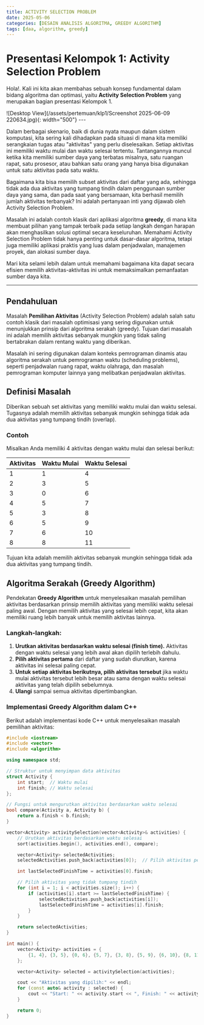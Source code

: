 ```yaml
---
title: ACTIVITY SELECTION PROBLEM
date: 2025-05-06
categories: [DESAIN ANALISIS ALGORITMA, GREEDY ALGORITHM]
tags: [daa, algorithm, greedy]
---
```


# Presentasi Kelompok 1: Activity Selection Problem

Hola!. Kali ini kita akan membahas sebuah konsep fundamental dalam bidang algoritma dan optimasi, yaitu **Activity Selection Problem** yang merupakan bagian presentasi Kelompok 1.

![Desktop View](/assets/pertemuan/klp1/Screenshot 2025-06-09 220634.jpg){: width="500"}
_---_

Dalam berbagai skenario, baik di dunia nyata maupun dalam sistem komputasi, kita sering kali dihadapkan pada situasi di mana kita memiliki serangkaian tugas atau "aktivitas" yang perlu diselesaikan. Setiap aktivitas ini memiliki waktu mulai dan waktu selesai tertentu. Tantangannya muncul ketika kita memiliki sumber daya yang terbatas misalnya, satu ruangan rapat, satu prosesor, atau bahkan satu orang yang hanya bisa digunakan untuk satu aktivitas pada satu waktu.

Bagaimana kita bisa memilih subset aktivitas dari daftar yang ada, sehingga tidak ada dua aktivitas yang tumpang tindih dalam penggunaan sumber daya yang sama, dan pada saat yang bersamaan, kita berhasil memilih jumlah aktivitas terbanyak? Ini adalah pertanyaan inti yang dijawab oleh Activity Selection Problem.

Masalah ini adalah contoh klasik dari aplikasi algoritma **greedy**, di mana kita membuat pilihan yang tampak terbaik pada setiap langkah dengan harapan akan menghasilkan solusi optimal secara keseluruhan. Memahami Activity Selection Problem tidak hanya penting untuk dasar-dasar algoritma, tetapi juga memiliki aplikasi praktis yang luas dalam penjadwalan, manajemen proyek, dan alokasi sumber daya.

Mari kita selami lebih dalam untuk memahami bagaimana kita dapat secara efisien memilih aktivitas-aktivitas ini untuk memaksimalkan pemanfaatan sumber daya kita.

---

## Pendahuluan

Masalah **Pemilihan Aktivitas** (Activity Selection Problem) adalah salah satu contoh klasik dari masalah optimisasi yang sering digunakan untuk menunjukkan prinsip dari algoritma serakah (greedy). Tujuan dari masalah ini adalah memilih aktivitas sebanyak mungkin yang tidak saling bertabrakan dalam rentang waktu yang diberikan.

Masalah ini sering digunakan dalam konteks pemrograman dinamis atau algoritma serakah untuk pemrograman waktu (scheduling problems), seperti penjadwalan ruang rapat, waktu olahraga, dan masalah pemrograman komputer lainnya yang melibatkan penjadwalan aktivitas.

## Definisi Masalah

Diberikan sebuah set aktivitas yang memiliki waktu mulai dan waktu selesai. Tugasnya adalah memilih aktivitas sebanyak mungkin sehingga tidak ada dua aktivitas yang tumpang tindih (overlap).

### Contoh

Misalkan Anda memiliki 4 aktivitas dengan waktu mulai dan selesai berikut:

| Aktivitas | Waktu Mulai | Waktu Selesai |
|-----------|-------------|---------------|
| 1         | 1           | 4             |
| 2         | 3           | 5             |
| 3         | 0           | 6             |
| 4         | 5           | 7             |
| 5         | 3           | 8             |
| 6         | 5           | 9             |
| 7         | 6           | 10            |
| 8         | 8           | 11            |

Tujuan kita adalah memilih aktivitas sebanyak mungkin sehingga tidak ada dua aktivitas yang tumpang tindih.

## Algoritma Serakah (Greedy Algorithm)

Pendekatan **Greedy Algorithm** untuk menyelesaikan masalah pemilihan aktivitas berdasarkan prinsip memilih aktivitas yang memiliki waktu selesai paling awal. Dengan memilih aktivitas yang selesai lebih cepat, kita akan memiliki ruang lebih banyak untuk memilih aktivitas lainnya.

### Langkah-langkah:

1. **Urutkan aktivitas berdasarkan waktu selesai (finish time).** Aktivitas dengan waktu selesai yang lebih awal akan dipilih terlebih dahulu.
2. **Pilih aktivitas pertama** dari daftar yang sudah diurutkan, karena aktivitas ini selesai paling cepat.
3. **Untuk setiap aktivitas berikutnya, pilih aktivitas tersebut** jika waktu mulai aktivitas tersebut lebih besar atau sama dengan waktu selesai aktivitas yang telah dipilih sebelumnya.
4. **Ulangi** sampai semua aktivitas dipertimbangkan.

### Implementasi Greedy Algorithm dalam C++

Berikut adalah implementasi kode C++ untuk menyelesaikan masalah pemilihan aktivitas:

```cpp
#include <iostream>
#include <vector>
#include <algorithm>

using namespace std;

// Struktur untuk menyimpan data aktivitas
struct Activity {
    int start;  // Waktu mulai
    int finish; // Waktu selesai
};

// Fungsi untuk mengurutkan aktivitas berdasarkan waktu selesai
bool compare(Activity a, Activity b) {
    return a.finish < b.finish;
}

vector<Activity> activitySelection(vector<Activity>& activities) {
    // Urutkan aktivitas berdasarkan waktu selesai
    sort(activities.begin(), activities.end(), compare);

    vector<Activity> selectedActivities;
    selectedActivities.push_back(activities[0]);  // Pilih aktivitas pertama

    int lastSelectedFinishTime = activities[0].finish;

    // Pilih aktivitas yang tidak tumpang tindih
    for (int i = 1; i < activities.size(); i++) {
        if (activities[i].start >= lastSelectedFinishTime) {
            selectedActivities.push_back(activities[i]);
            lastSelectedFinishTime = activities[i].finish;
        }
    }

    return selectedActivities;
}

int main() {
    vector<Activity> activities = {
        {1, 4}, {3, 5}, {0, 6}, {5, 7}, {3, 8}, {5, 9}, {6, 10}, {8, 11}
    };

    vector<Activity> selected = activitySelection(activities);

    cout << "Aktivitas yang dipilih:" << endl;
    for (const auto& activity : selected) {
        cout << "Start: " << activity.start << ", Finish: " << activity.finish << endl;
    }

    return 0;
}
```